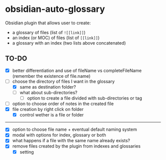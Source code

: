 # obsidian-auto-glossary
Obsidian plugin that allows user to create:
- a glossary of files (list of `![[link]]`)
- an index (or MOC) of files (list of `[[link]]`)
- a glossary with an index (two lists above concatenated)
## TO-DO
- [x] better differentiation and use of fileName vs completeFileName (remember the existence of file.name)
- [ ] choose the directory of files I want in the glossary
	- [x] same as destination folder?
	- [ ] what about sub-directories?
		- [ ] option to create a file divided with sub-directories or tag
- [ ] option to choose order of notes in the created file
- [x] file creation by right click on folder
	- [x] control wether is a file or folder
***
- [x] option to choose file name + eventual default naming system
- [x] modal with options for index, glossary or both
- [x] what happens if a file with the same name already exists?
- [x] remove files created by the plugin from indexes and glossaries
	- [x] setting
